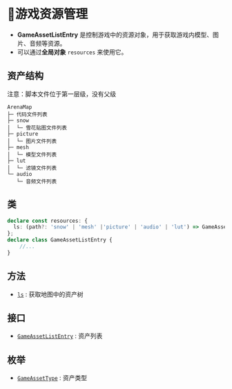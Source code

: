 # 💾游戏资源管理

- **GameAssetListEntry** 是控制游戏中的资源对象，用于获取游戏内模型、图片、音频等资源。
- 可以通过**全局对象** `resources` 来使用它。

## 资产结构
注意：脚本文件位于第一层级，没有父级
```
ArenaMap
├─ 代码文件列表
├─ snow
│  └─ 雪花贴图文件列表 
├─ picture
│  └─ 图片文件列表
├─ mesh
│  └─ 模型文件列表
├─ lut
│  └─ 滤镜文件列表
└─ audio
   └─ 音频文件列表
```

## 类

```typescript
declare const resources: {
  ls: (path?: 'snow' | 'mesh' |'picture' | 'audio' | 'lut') => GameAssetListEntry[];
};
declare class GameAssetListEntry {
    //...
}
```

## 方法
- [`ls`](./ls#ls) : 获取地图中的资产树

## 接口
- [`GameAssetListEntry`](./ls#GameAssetListEntry) : 资产列表

## 枚举
- [`GameAssetType`](./ls#GameAssetType) : 资产类型

